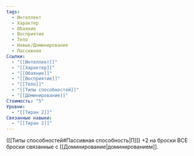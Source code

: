 ```yaml
---
tags:
  - Интеллект
  - Характер
  - Обаяние
  - Восприятие
  - Тело
  - Навык/Доминирование
  - Пассивная
Ссылки:
  - "[[Интеллект]]"
  - "[[Характер]]"
  - "[[Обаяние]]"
  - "[[Восприятие]]"
  - "[[Тело]]"
  - "[[Типы способностей]]"
  - "[[Доминирование]]"
Стоимость: "5"
Уровни:
  - "[[Тиран 2]]"
Связанные навыки:
  - "[[Тиран 2]]"
---
```

([[Типы способностей#Пассивная способность|П]]) +2 на броски ВСЕ броски связанные с [[Доминирование|доминированием]].